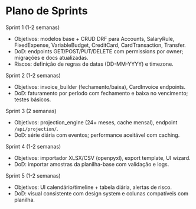 # Plano de Sprints

Sprint 1 (1-2 semanas)
- Objetivos: modelos base + CRUD DRF para Accounts, SalaryRule, FixedExpense, VariableBudget, CreditCard, CardTransaction, Transfer.
- DoD: endpoints GET/POST/PUT/DELETE com permissions por owner; migrações e docs atualizadas.
- Riscos: definição de regras de datas (DD-MM-YYYY) e timezone.

Sprint 2 (1-2 semanas)
- Objetivos: invoice_builder (fechamento/baixa), CardInvoice endpoints.
- DoD: faturamento por período com fechamento e baixa no vencimento; testes básicos.

Sprint 3 (2 semanas)
- Objetivos: projection_engine (24+ meses, cache mensal), endpoint `/api/projection/`.
- DoD: série diária com eventos; performance aceitável com caching.

Sprint 4 (1-2 semanas)
- Objetivos: importador XLSX/CSV (openpyxl), export template, UI wizard.
- DoD: importar amostras da planilha-base com validação e logs.

Sprint 5 (1-2 semanas)
- Objetivos: UI calendário/timeline + tabela diária, alertas de risco.
- DoD: visual consistente com design system e colunas compatíveis com planilha.

